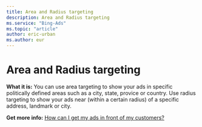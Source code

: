 ```yaml
---
title: Area and Radius targeting
description: Area and Radius targeting
ms.service: "Bing-Ads"
ms.topic: "article"
author: eric-urban
ms.author: eur
---
```


# Area and Radius targeting

**What it is:** You can use area targeting to show  your ads in specific politically defined areas such as a city, state, provice or country. Use radius targeting to show your ads near (within a certain radius) of a specific address, landmark or city.

**Get more info:**     [How can I get my ads in front of my customers?](../hlp_BA_CONC_Targeting.md)


